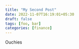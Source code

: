 ```yaml
---
title: "My Second Post"
date: 2022-11-07T16:19:01+05:30
draft: false
tags: [foo, bar]
categories: [finance]
---
```



Ouchies
